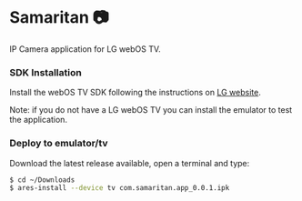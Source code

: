 # Samaritan :camera:
IP Camera application for LG webOS TV.

### SDK Installation
Install the webOS TV SDK following the instructions on [LG website](http://webostv.developer.lge.com/sdk/installation).

Note: if you do not have a LG webOS TV you can install the emulator to test the application.

### Deploy to emulator/tv
Download the latest release available, open a terminal and type:
```sh
$ cd ~/Downloads
$ ares-install --device tv com.samaritan.app_0.0.1.ipk
```
